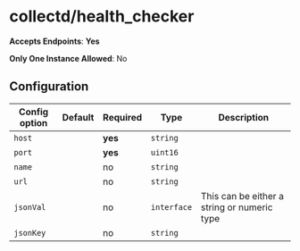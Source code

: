 <!--- GENERATED BY gomplate from scripts/docs/monitor-page.md.tmpl --->

# collectd/health_checker


**Accepts Endpoints**: **Yes**

**Only One Instance Allowed**: No

## Configuration

| Config option | Default | Required | Type | Description |
| --- | --- | --- | --- | --- |
| `host` |  | **yes** | `string` |  |
| `port` |  | **yes** | `uint16` |  |
| `name` |  | no | `string` |  |
| `url` |  | no | `string` |  |
| `jsonVal` |  | no | `interface` | This can be either a string or numeric type |
| `jsonKey` |  | no | `string` |  |




